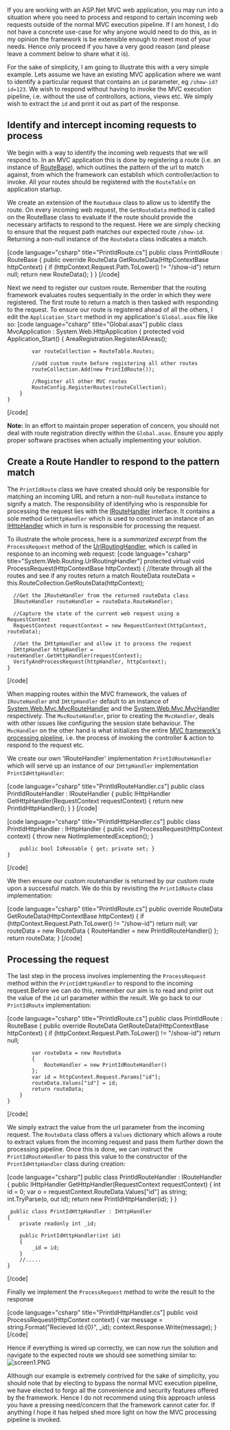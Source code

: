 If you are working with an ASP.Net MVC web application, you may run into a situation where you need to process and respond to certain incoming web requests outside of the normal MVC execution pipeline. If I am honest, I do not have a concrete use-case for why anyone would need to do this, as in my opinion the framework is be extensible enough to meet most of your needs. Hence only proceed if you have a very good reason (and please leave a comment below to share what it is).

For the sake of simplicity, I am going to illustrate this with a very simple example. Lets assume we have an existing MVC application where we want to identify a particular request that contains an `id` parameter, eg `/show-id?id=123`. We wish to respond without having to invoke the MVC execution pipeline, i.e. without the use of controllors, actions, views etc. We simply wish to extract the `id` and print it out as part of the response.

## Identify and intercept incoming requests to process
We begin with a way to identify the incoming web requests that we will respond to. In an MVC application this is done by registering a route (i.e. an instance of [RouteBase](https://msdn.microsoft.com/en-us/library/system.web.routing.routebase%28v=vs.110%29.aspx)), which outlines the pattern of the url to match against, from which the framework can establish which controller/action to invoke. All your routes should be registered with the `RouteTable` on application startup.

We create an extension of the `RouteBase` class to allow us to identify the route. On every incoming web request, the `GetRouteData` method is called on the RouteBase class to evaluate if the route should provide the necessary artifacts to respond to the request. Here we are simply checking to ensure that the request path matches our expected route `/show-id`. Returning a non-null instance of the `RouteData` class indicates a match.

[code language="csharp" title="PrintIdRoute.cs"]
public class PrintIdRoute : RouteBase
    {
        public override RouteData GetRouteData(HttpContextBase httpContext)
        {
            if (httpContext.Request.Path.ToLower() != "/show-id")
                return null;
            return new RouteData();
        }
    }
[/code]

Next we need to register our custom route. Remember that the routing framework evaluates routes sequentially in the order in which they were registered. The first route to return a match is then tasked with responding to the request. To ensure our route is registered ahead of all the others, I edit the `Application_Start` method in my application's `Global.asax` file like so:
[code language="csharp" title="Global.asax"]
public class MvcApplication : System.Web.HttpApplication
    {
        protected void Application_Start()
        {
            AreaRegistration.RegisterAllAreas();

            var routeCollection = RouteTable.Routes;
            
            //add custom route before registering all other routes
            routeCollection.Add(new PrintIdRoute());
            
            //Register all other MVC routes
            RouteConfig.RegisterRoutes(routeCollection);
        }
    }
[/code]

**Note:** In an effort to maintain proper seperation of concern, you should not deal with route registration directly within the `Global.asax`. Ensure you apply proper software practises when actually implementing your solution.

## Create a Route Handler to respond to the pattern match
The `PrintIdRoute` class we have created should only be responsible for matching an incoming URL and return a non-null `RouteData` instance to signify a match. The responsibility of identifying who is responsible for processing the request lies with the [IRouteHandler](https://msdn.microsoft.com/en-us/library/system.web.routing.iroutehandler(v=vs.110).aspx) interface. It contains a sole method `GetHttpHandler` which is used to construct an instance of an [IHttpHandler](https://msdn.microsoft.com/en-us/library/system.web.ihttphandler%28v=vs.110%29.aspx) which in turn is responsible for processing the request. 

To illustrate the whole process, here is a *summarized excerpt* from the `ProcessRequest` method of the [UrlRoutingHandler](https://msdn.microsoft.com/en-us/library/system.web.routing.urlroutinghandler%28v=vs.110%29.aspx), which is called in response to an incoming web request:
[code language="csharp" title="System.Web.Routing.UrlRoutingHandler"]
protected virtual void ProcessRequest(HttpContextBase httpContext)
    {
      //Iterate through all the routes and see if any routes return a match
      RouteData routeData = this.RouteCollection.GetRouteData(httpContext);

      //Get the IRouteHandler from the returned routeData class
      IRouteHandler routeHandler = routeData.RouteHandler;

      //Capture the state of the current web request using a RequestContext
      RequestContext requestContext = new RequestContext(httpContext, routeData);

      //Get the IHttpHandler and allow it to process the request
      IHttpHandler httpHandler = routeHandler.GetHttpHandler(requestContext);
      VerifyAndProcessRequest(httpHandler, httpContext);
    }
[/code]

When mapping routes within the MVC framework, the values of `IRouteHandler` and `IHttpHandler` default to an instance of [System.Web.Mvc.MvcRouteHandler](https://msdn.microsoft.com/en-us/library/system.web.mvc.mvcroutehandler%28v=vs.118%29.aspx) and the [System.Web.Mvc.MvcHandler](https://msdn.microsoft.com/en-us/library/system.web.mvc.mvchandler%28v=vs.118%29.aspx) respectively. The `MvcRouteHandler`, prior to creating the `MvcHandler`, deals with other issues like configuring the session state behaviour. The `MvcHandler` on the other hand is what initializes the entire [MVC framework's processing pipeline](http://www.asp.net/mvc/overview/getting-started/lifecycle-of-an-aspnet-mvc-5-application), i.e. the process of invoking the controller & action to respond to the request etc.

We create our own 'IRouteHandler' implementation `PrintIdRouteHandler` which will serve up an instance of our `IHttpHandler` implementation `PrintIdHttpHandler`:

[code language="csharp" title="PrintIdRouteHandler.cs"]
public class PrintIdRouteHandler : IRouteHandler
    {
        public IHttpHandler GetHttpHandler(RequestContext requestContext)
        {
            return new PrintIdHttpHandler();
        }
    }
[/code]

[code language="csharp" title="PrintIdHttpHandler.cs"]
public class PrintIdHttpHandler : IHttpHandler
    {
        public void ProcessRequest(HttpContext context)
        {
            throw new NotImplementedException();
        }

        public bool IsReusable { get; private set; }
    }
[/code]

We then ensure our custom routehandler is returned by our custom route upon a successful match. We do this by revisiting the `PrintIdRoute` class implementation:

[code language="csharp" title="PrintIdRoute.cs"]
public override RouteData GetRouteData(HttpContextBase httpContext)
        {
            if (httpContext.Request.Path.ToLower() != "/show-id")
                return null;
            var routeData = new RouteData
            {
                RouteHandler = new PrintIdRouteHandler()
            };
            return routeData;
        }
[/code]

## Processing the request
The last step in the process involves implementing the `ProcessRequest` method within the `PrintIdHttpHandler` to respond to the incoming request.Before we can do this, remember our aim is to read and print out the value of the `id` url parameter within the result. We go back to our `PrintIdRoute` implementation:

[code language="csharp" title="PrintIdRoute.cs"]
public class PrintIdRoute : RouteBase
    {
        public override RouteData GetRouteData(HttpContextBase httpContext)
        {
            if (httpContext.Request.Path.ToLower() != "/show-id")
                return null;

            var routeData = new RouteData
            {
                RouteHandler = new PrintIdRouteHandler()
            };
            var id = httpContext.Request.Params["id"];
            routeData.Values["id"] = id;
            return routeData;
        }
    }
[/code]

We simply extract the value from the url parameter from the incoming request. The `RouteData` class offers a `Values` dictionary which allows a route to extract values from the incoming request and pass them further down the processing pipeline. Once this is done, we can instruct the `PrintIdRouteHandler` to pass this value to the constructor of the  `PrintIdHttpHandler` class during creation:

[code language="csharp"]
public class PrintIdRouteHandler : IRouteHandler
    {
        public IHttpHandler GetHttpHandler(RequestContext requestContext)
        {
            int id = 0;
            var o = requestContext.RouteData.Values["id"] as string;
            int.TryParse(o, out id);
            return new PrintIdHttpHandler(id);
        }
    }

     public class PrintIdHttpHandler : IHttpHandler
    {
        private readonly int _id;

        public PrintIdHttpHandler(int id)
        {
            _id = id;
        }
        //.....
    }
[/code]

Finally we implement the `ProcessRequest` method to write the result to the response

[code language="csharp" title="PrintIdHttpHandler.cs"]
public void ProcessRequest(HttpContext context)
        {
            var message = string.Format("Recieved Id:{0}", _id);
            context.Response.Write(message);
        }
[/code]

Hence if everything is wired up correctly, we can now run the solution and navigate to the expected route we should see something similar to:
![screen1.PNG](http://piransworld.blob.core.windows.net/blog-images/circumventing-the-mvc-pipeline-with-a-custom-httphandler/screen1.PNG)

Although our example is extremely contrived for the sake of simplicity, you should note that by electing to bypass the normal MVC execution pipeline, we have elected to forgo all the convenience and security features offered by the framework. Hence I do not recommend using this approach unless you have a pressing need/concern that the framework cannot cater for. If anything I hope it has helped shed more light on how the MVC processing pipeline is invoked.